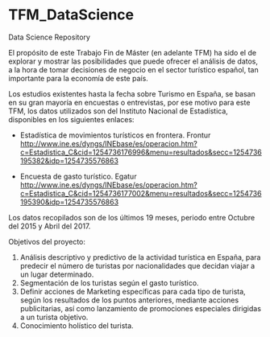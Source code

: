 # TFM_DataScience
Data Science Repository 

El propósito de este Trabajo Fin de Máster (en adelante TFM) ha sido el de explorar y mostrar las posibilidades que puede ofrecer el análisis de datos, a la hora de tomar decisiones de negocio en el sector turístico español, tan importante para la economía de este país.

Los estudios existentes hasta la fecha sobre Turismo en España, se basan en su gran mayoría en encuestas o entrevistas, por ese motivo para este TFM, los datos utilizados son del Instituto Nacional de Estadística, disponibles en los siguientes enlaces:

  - Estadística de movimientos turísticos en frontera. Frontur
  http://www.ine.es/dyngs/INEbase/es/operacion.htm?c=Estadistica_C&cid=1254736176996&menu=resultados&secc=1254736195382&idp=1254735576863
  
  - Encuesta de gasto turístico. Egatur
  http://www.ine.es/dyngs/INEbase/es/operacion.htm?c=Estadistica_C&cid=1254736177002&menu=resultados&secc=1254736195390&idp=1254735576863

Los datos recopilados son de los últimos 19 meses, periodo entre Octubre del 2015 y Abril del 2017.

Objetivos del proyecto:

  1. Análisis descriptivo y predictivo de la actividad turística en España, para predecir el número de turistas por nacionalidades que          decidan viajar a un lugar determinado.
  2. Segmentación de los turistas según el gasto turístico. 
  3. Definir acciones de Marketing específicas para cada tipo de turista, según los resultados de los puntos anteriores, mediante acciones      publicitarias, así como lanzamiento de promociones especiales dirigidas a un turista objetivo.
  4. Conocimiento holístico del turista.
 
  

